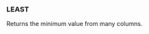 <!--
This is generated by ESQL's AbstractFunctionTestCase. Do no edit it. See ../README.md for how to regenerate it.
-->

### LEAST
Returns the minimum value from many columns.

